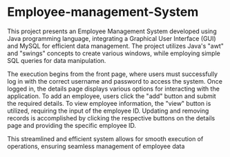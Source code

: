 # Employee-management-System

This project presents an Employee Management System developed using Java programming language, integrating a Graphical User Interface (GUI) and MySQL for efficient data management. The project utilizes Java's "awt" and "swings" concepts to create various windows, while employing simple SQL queries for data manipulation.

The execution begins from the front page, where users must successfully log in with the correct username and password to access the system. Once logged in, the details page displays various options for interacting with the application. To add an employee, users click the "add" button and submit the required details. To view employee information, the "view" button is utilized, requiring the input of the employee ID. Updating and removing records is accomplished by clicking the respective buttons on the details page and providing the specific employee ID.

This streamlined and efficient system allows for smooth execution of operations, ensuring seamless management of employee data

